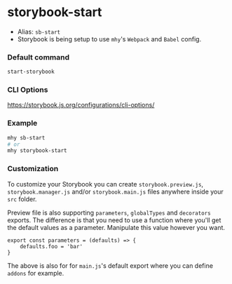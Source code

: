 # storybook-start

- Alias: `sb-start`
- Storybook is being setup to use `mhy`'s `Webpack` and `Babel` config.

### Default command
```bash
start-storybook
```

### CLI Options
https://storybook.js.org/configurations/cli-options/

### Example
```bash
mhy sb-start
# or
mhy storybook-start
```

### Customization

To customize your Storybook you can create `storybook.preview.js`, `storybook.manager.js` and/or `storybook.main.js`
files anywhere inside your `src` folder.

Preview file is also supporting `parameters`, `globalTypes` and `decorators` exports. The difference is that you need
to use a function where you'll get the default values as a parameter. Manipulate this value however you want.

```
export const parameters = (defaults) => {
    defaults.foo = 'bar'
}
```

The above is also for for `main.js`'s default export where you can define `addons` for example.



